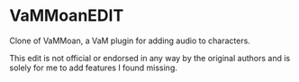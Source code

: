 # VaMMoanEDIT

Clone of VaMMoan, a VaM plugin for adding audio to characters.

This edit is not official or endorsed in any way by the original authors and is solely for me to add features I found missing.
